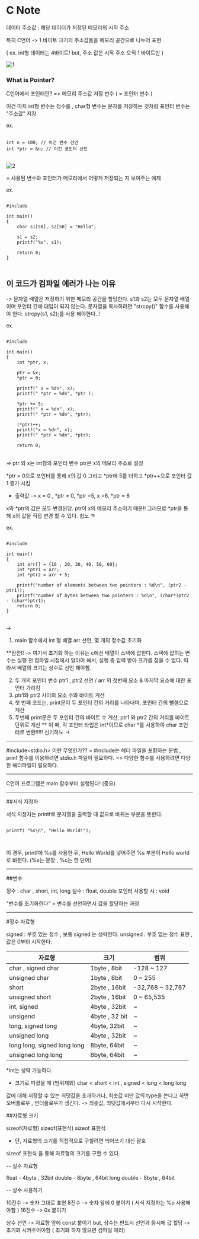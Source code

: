 C Note
=============

데이터 주소값 : 해당 데이터가 저장된 메모리의 시작 주소 

특히 C언어 -> 1 바이트 크기의 주소값들을 메모리 공간으로 나누어 표현

( ex. int형 데이터는 4바이트! but, 주소 값은 시작 주소 오직 1 바이트만 )



![1](https://user-images.githubusercontent.com/54320003/223411324-264a930d-b03a-4337-aa58-062004c1a2c2.png)


### What is Pointer?

C언어에서 포인터란? => 메모리 주소값 저장 변수 ( = 포인터 변수 )

이건 마치 int형 변수는 정수를 , char형 변수는 문자를 저장하는 것처럼 포인터 변수는 "주소값" 저장

ex.
<pre>
<code>
int n = 100; // 이건 변수 선언
int *ptr = &n; // 이건 포인터 선언 
</code>
</pre>



![2](https://user-images.githubusercontent.com/54320003/223412846-ab059550-98a5-41b0-902e-a29d48f2ac8d.png)

= 사용된 변수와 포인터가 메모리에서 어떻게 저장되는 지 보여주는 예제



ex.
<pre>
<code>
#include <stdio.h>

int main()
{
    char s1[50], s2[50] = "Hello";
    
    s1 = s2;
    printf("%s", s1);

    return 0;
}
</code>
</pre>

## 이 코드가 컴파일 에러가 나는 이유 

->  문자열 배열은 저장하기 위한 메모리 공간을 할당한다. 
s1과 s2는 모두 문자열 배열이며 포인터 간에 대입이 되지 않는다. 문자열을 복사하려면 "strcpy()" 함수를 사용해야 한다. strcpy(s1, s2);를 사용 해야한다..!


ex.
<pre>
<code>
#include <stdio.h>

int main()
{
    int *ptr, x;

    ptr = &x;
    *ptr = 0;

    printf(" x = %dn", x);
    printf(" *ptr = %dn", *ptr );

    *ptr += 5;
    printf(" x = %dn", x);
    printf(" *ptr = %dn", *ptr);

    (*ptr)++;
    printf("x = %dn", x);
    printf(" *ptr = %dn", *ptr);

    return 0;
</code>
</pre>

=> ptr 와 x는 int형의 포인터 변수
ptr은 x의 메모리 주소로 설정

*ptr = 0으로 포인터를 통해 x의 값 0 
그리고 *ptr에 5를 더하고 *ptr++으로 포인터 값 1 증가 시킴

* 출력값 -> x = 0 , *ptr = 0, *ptr =5, x =6, *ptr = 6

x와 *ptr의 값은 모두 변경된당. ptr이 x의 메모리 주소이기 때문!! 그러므로 *ptr을 통해 x의 값을 직접 변경 할 수 있다. 쉽노 ㅋ


ex.
<pre>
<code>
#include <stdio.h>

int main()
{
    int arr[] = {10 , 20, 30, 40, 50, 60};
    int *ptr1 = arr;
    int *ptr2 = arr + 5;

    printf("number of elements between two pointers : %d\n", (ptr2 - ptr1));
    printf("number of bytes between two pointers : %d\n", (char*)ptr2 - (char*)ptr1);
    return 0;
}
</code>
</pre>

-> 
1. main 함수에서 int 형 배열 arr 선언, 몇 개의 정수값 초기화

**잠깐!! -> 여기서 초기화 하는 이유는 c에선 배열이 스택에 잡힌다. 스택에 잡히는 변수는 실행 전 컴파일 시점에서 알아야 해서, 실행 중 입력 받아 크기를 잡을 수 없다. 따라서 배열의 크기는 상수로 선언 해야함.

2. 두 개의 포인터 변수 ptr1 , ptr2 선언 / arr 의 첫번째 요소 & 마지막 요소에 대한 포인터 가리킴
3. ptr1와 ptr2 사이의 요소 수와 바이트 계산 
4. 첫 번째 코드는, print문이 두 포인터 간의 거리를 나타내며, 포인터 간의 뺄셈으로 계산
5. 두번째 print문은 두 포인터 간의 바이트 수 계산, ptr1 와 ptr2 간의 거리를 바이트 단위로 계산
 ** 이 때, 각 포인터 타입은 int*이므로 char *를 사용하여 char 포인터로 변환!!!!! 신기하노 ㅋ
 
 
 -----
 
 #include<stdio.h> 이란 무엇인가??
 = #include는 헤더 파일을 포함하는 문법 , prinf 함수를 이용하려면 stdio.h 파일이 필요하다.
 => 다양한 함수를 사용하려면 다양한 헤더파일이 필요하다.
 
 ----
 
 C언어 프로그램은 main 함수부터 실행된다! (중요)
 
 ----
 
 ##서식 지정자
 
 서식 지정자는 printf로 문자열을 출력할 때 값으로 바뀌는 부분을 뜻한다.
 
<pre>
<code>
printf( "%s\n", "Hello World!");
</pre>
</code>
이 경우, printf에 %s를 사용한 뒤, Hello World를 넣어주면 %s 부분이 Hello world로 바뀐다. (%s는 문장 , %c는 한 단어)

----

##변수

정수 : char , short, int, long
실수 : float, double
포인터 사용할 시 : void

"변수를 초기화한다" = 변수를 선언하면서 값을 할당하는 과정



----

#정수 자료형

signed : 부호 있는 정수 , 보통 signed 는 생략한다.
unsigned : 부호 없는 정수 표현 , 값은 0부터 시작한다.

|자료형|크기|범위|
|------|---|---|
|char , signed char|1byte , 8bit|-128 ~ 127|
|unsigned char|1byte , 8bit|0 ~ 255|
|short|2byte , 16bit|-32,768 ~ 32,767|
|unsigned short|2byte , 16bit|0 ~ 65,535|
|int, signed|4byte , 32bit| ~ |
|unsigend|4byte , 32 bit| ~ |
|long, signed long|4byte, 32bit| ~ |
|unsigned long|4byte , 32bit| ~ |
|long long, signed long long|8byte, 64bit| ~ |
|unsigned long long|8byte, 64bit| ~ |

*int는 생략 가능하다.

- 크기로 따졌을 때 (범위제외)
char < short < int , signed < long < long long

값에 대해 저장할 수 있는 최댓값을 초과하거나, 최솟값 미만 값의 type을 쓴다고 하면 오버플로우 , 언더플로우가 생긴다. -> 최솟값, 최댓값에서부터 다시 시작한다.

##자료형 크기

sizeof(자료형) 
sizeof(표현식)
sizeof 표현식
* 단, 자료형의 크기를 직접적으로 구할려면 띄어쓰기 대신 괄호

sizeof 표현식 을 통해 자료형의 크기를 구할 수 있다.

-- 실수 자료형

float - 4byte , 32bit
double - 8byte , 64bit
long double - 8byte , 64bit

-- 상수 사용하기

10진수 -> 숫자 그대로 표현
8진수 -> 숫자 앞에 0 붙이기 ( 서식 지정자는 %o 사용해야함 )
16진수 -> 0x 붙이기

상수 선언 -> 자료형 앞에 const 붙이기 
but, 상수는 반드시 선언과 동시에 값 할당 -> 초기화 시켜주어야함 ( 초기화 하지 않으면 컴파일 에러)

